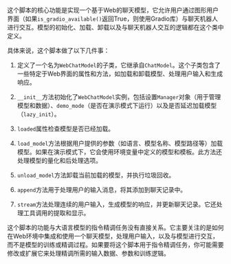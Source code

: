 这个脚本的核心功能是实现一个基于Web的聊天模型，它允许用户通过图形用户界面（如果`is_gradio_available()`返回True，则使用Gradio库）与聊天机器人进行交互。模型的初始化、加载、卸载以及与聊天机器人交互的逻辑都在这个类中定义。

具体来说，这个脚本做了以下几件事：

1. 定义了一个名为`WebChatModel`的子类，它继承自`ChatModel`。这个子类包含了一些特定于Web界面的属性和方法，如加载和卸载模型、处理用户输入和生成响应。

2. `__init__`方法初始化了`WebChatModel`实例，包括设置`Manager`对象（用于管理模型和数据）、`demo_mode`（是否在演示模式下运行）以及是否延迟加载模型（`lazy_init`）。

3. `loaded`属性检查模型是否已经加载。

4. `load_model`方法根据用户提供的参数（如语言、模型名称、模型路径等）加载模型。如果在演示模式下，它会使用环境变量中定义的模型和模板。此方法还处理模型的量化和后处理选项。

5. `unload_model`方法卸载当前加载的模型，并执行垃圾回收。

6. `append`方法用于处理用户的输入消息，将其添加到聊天记录中。

7. `stream`方法处理连续的用户输入，生成模型的响应，并更新聊天记录。它还处理工具调用的提取和显示。

这个脚本的功能与大语言模型的指令精调任务没有直接关系。它主要关注的是如何在Web环境中集成和使用一个聊天模型，处理用户输入，以及与模型进行交互，而不是模型的训练或精调过程。如果要将这个脚本用于指令精调任务，你可能需要修改或扩展它来处理精调所需的输入数据、参数和训练逻辑。
